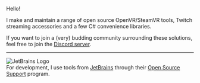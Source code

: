 Hello! 

I make and maintain a range of open source OpenVR/SteamVR tools, Twitch streaming accessories and a few C# convenience libraries.

If you want to join a (very) budding community surrounding these solutions, feel free to join the [Discord server](https://discord.gg/Cdt4xjqV35).

---

![JetBrains Logo](https://resources.jetbrains.com/storage/products/company/brand/logos/jb_beam.svg)  
For development, I use tools from [JetBrains][jetbrains] through their [Open Source Support][oss] program.

[jetbrains]: https://jb.gg
[oss]: https://jb.gg/OpenSourceSupport
